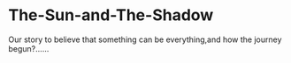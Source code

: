 # The-Sun-and-The-Shadow
Our story to believe that something can be everything,and how the journey begun?......
